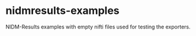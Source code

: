 # nidmresults-examples
NIDM-Results examples with empty nifti files used for testing the exporters.
